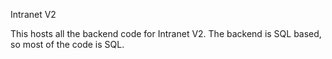 Intranet V2

This hosts all the backend code for Intranet V2. The backend is SQL based, so most of the code is SQL.


